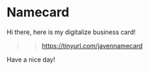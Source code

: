 # Namecard

Hi there, here is my digitalize business card!

>> https://tinyurl.com/javennamecard

Have a nice day!
